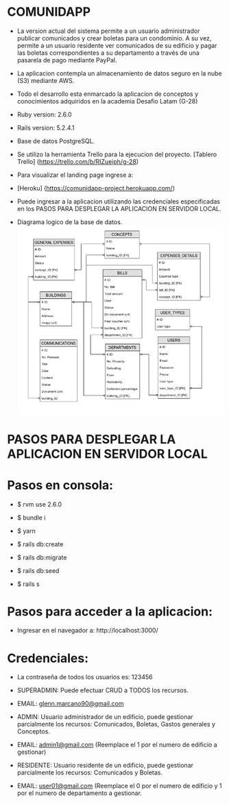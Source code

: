 # COMUNIDAPP

* La version actual del sistema permite a un usuario administrador publicar comunicados y crear boletas para un condominio. A su vez, permite a un usuario residente ver comunicados de su edificio y pagar las boletas correspondientes a su departamento a través de una pasarela de pago mediante PayPal.

* La aplicacion contempla un almacenamiento de datos seguro en la nube (S3) mediante AWS.

* Todo el desarrollo esta enmarcado la aplicacion de conceptos y conocimientos adquiridos en la academia Desafio Latam (G-28)

* Ruby version: 2.6.0

* Rails version: 5.2.4.1

* Base de datos PostgreSQL.

* Se utilizo la herramienta Trello para la ejecucion del proyecto.
[Tablero Trello] (https://trello.com/b/RIZueiph/g-28)

* Para visualizar el landing page ingrese a:
* [Heroku] (https://comunidapp-project.herokuapp.com/)
* Puede ingresar a la aplicacion utilizando las credenciales especificadas en los PASOS PARA DESPLEGAR LA APLICACION EN SERVIDOR LOCAL.

* Diagrama logico de la base de datos.
![alt text][logic]

[logic]: /diagrama_logico.png

# PASOS PARA DESPLEGAR LA APLICACION EN SERVIDOR LOCAL

# Pasos en consola:
* $ rvm use 2.6.0

* $ bundle i

* $ yarn

* $ rails db:create

* $ rails db:migrate

* $ rails db:seed

* $ rails s

# Pasos para acceder a la aplicacion:

* Ingresar en el navegador a: http://localhost:3000/

# Credenciales:
* La contraseña de todos los usuarios es: 123456

* SUPERADMIN: Puede efectuar CRUD a TODOS los recursos.
* EMAIL: glenn.marcano90@gmail.com

* ADMIN: Usuario administrador de un edificio, puede gestionar parcialmente los recursos: Comunicados, Boletas, Gastos generales y Conceptos.
* EMAIL: admin1@gmail.com (Reemplace el 1 por el numero de edificio a gestionar)

* RESIDENTE: Usuario residente de un edificio, puede gestionar parcialmente los recursos: Comunicados y Boletas.
* EMAIL: user01@gmail.com (Reemplace el 0 por el numero de edificio y 1 por el numero de departamento a gestionar.
